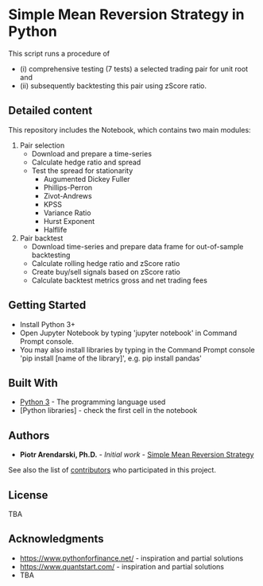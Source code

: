 # Simple Mean Reversion Strategy in Python
This script runs a procedure of 
* (i) comprehensive testing (7 tests) a selected trading pair for unit root and 
* (ii) subsequently backtesting this pair using zScore ratio. 

## Detailed content
This repository includes the Notebook, which contains two main modules:
1. Pair selection
   - Download and prepare a time-series
   - Calculate hedge ratio and spread
   - Test the spread for stationarity
     - Augumented Dickey Fuller
     - Phillips-Perron
     - Zivot-Andrews
     - KPSS
     - Variance Ratio
     - Hurst Exponent
     - Halflife
2. Pair backtest
   - Download time-series and prepare data frame for out-of-sample backtesting
   - Calculate rolling hedge ratio and zScore ratio
   - Create buy/sell signals based on zScore ratio
   - Calculate backtest metrics gross and net trading fees 

## Getting Started
* Install Python 3+
* Open Jupyter Notebook by typing 'jupyter notebook' in Command Prompt console.
* You may also install libraries by typing in the Command Prompt console 'pip install [name of the library]', e.g. pip install pandas'

## Built With

* [Python 3](https://www.python.org/) - The programming language used
* [Python libraries] - check the first cell in the notebook

## Authors

* **Piotr Arendarski, Ph.D.** - *Initial work* - [Simple Mean Reversion Strategy](https://github.com/PiotrArendarski/Simple-Mean-Reversion-Strategy-in-Python)

See also the list of [contributors](https://github.com/PiotrArendarski/Simple-Mean-Reversion-Strategy-in-Python) who participated in this project.

## License

TBA

## Acknowledgments

* https://www.pythonforfinance.net/ - inspiration and partial solutions
* https://www.quantstart.com/ - inspiration and partial solutions
* TBA
